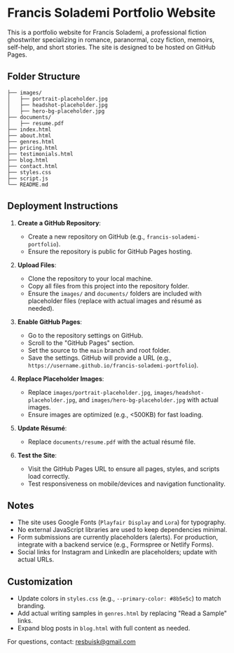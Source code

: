 # Francis Solademi Portfolio Website

This is a portfolio website for Francis Solademi, a professional fiction ghostwriter specializing in romance, paranormal, cozy fiction, memoirs, self-help, and short stories. The site is designed to be hosted on GitHub Pages.

## Folder Structure
```
├── images/
│   ├── portrait-placeholder.jpg
│   ├── headshot-placeholder.jpg
│   ├── hero-bg-placeholder.jpg
├── documents/
│   ├── resume.pdf
├── index.html
├── about.html
├── genres.html
├── pricing.html
├── testimonials.html
├── blog.html
├── contact.html
├── styles.css
├── script.js
└── README.md
```

## Deployment Instructions
1. **Create a GitHub Repository**:
   - Create a new repository on GitHub (e.g., `francis-solademi-portfolio`).
   - Ensure the repository is public for GitHub Pages hosting.

2. **Upload Files**:
   - Clone the repository to your local machine.
   - Copy all files from this project into the repository folder.
   - Ensure the `images/` and `documents/` folders are included with placeholder files (replace with actual images and résumé as needed).

3. **Enable GitHub Pages**:
   - Go to the repository settings on GitHub.
   - Scroll to the "GitHub Pages" section.
   - Set the source to the `main` branch and root folder.
   - Save the settings. GitHub will provide a URL (e.g., `https://username.github.io/francis-solademi-portfolio`).

4. **Replace Placeholder Images**:
   - Replace `images/portrait-placeholder.jpg`, `images/headshot-placeholder.jpg`, and `images/hero-bg-placeholder.jpg` with actual images.
   - Ensure images are optimized (e.g., <500KB) for fast loading.

5. **Update Résumé**:
   - Replace `documents/resume.pdf` with the actual résumé file.

6. **Test the Site**:
   - Visit the GitHub Pages URL to ensure all pages, styles, and scripts load correctly.
   - Test responsiveness on mobile/devices and navigation functionality.

## Notes
- The site uses Google Fonts (`Playfair Display` and `Lora`) for typography.
- No external JavaScript libraries are used to keep dependencies minimal.
- Form submissions are currently placeholders (alerts). For production, integrate with a backend service (e.g., Formspree or Netlify Forms).
- Social links for Instagram and LinkedIn are placeholders; update with actual URLs.

## Customization
- Update colors in `styles.css` (e.g., `--primary-color: #8b5e5c`) to match branding.
- Add actual writing samples in `genres.html` by replacing "Read a Sample" links.
- Expand blog posts in `blog.html` with full content as needed.

For questions, contact: resbuisk@gmail.com